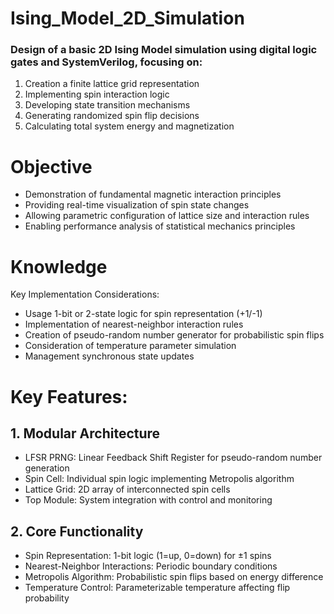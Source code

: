 # Ising_Model_2D_Simulation

### Design of a basic 2D Ising Model simulation using digital logic gates and SystemVerilog, focusing on:
1. Creation a finite lattice grid representation
2. Implementing spin interaction logic
3. Developing state transition mechanisms
4. Generating randomized spin flip decisions
5. Calculating total system energy and magnetization

# Objective
- Demonstration of fundamental magnetic interaction principles
- Providing real-time visualization of spin state changes
- Allowing parametric configuration of lattice size and interaction rules
- Enabling performance analysis of statistical mechanics principles 

# Knowledge
Key Implementation Considerations:
- Usage 1-bit or 2-state logic for spin representation (+1/-1)
- Implementation of nearest-neighbor interaction rules
- Creation of pseudo-random number generator for probabilistic spin flips
- Consideration of temperature parameter simulation
- Management synchronous state updates

# Key Features:

## 1. Modular Architecture

- LFSR PRNG: Linear Feedback Shift Register for pseudo-random number generation
- Spin Cell: Individual spin logic implementing Metropolis algorithm
-  Lattice Grid: 2D array of interconnected spin cells
- Top Module: System integration with control and monitoring

## 2. Core Functionality

- Spin Representation: 1-bit logic (1=up, 0=down) for ±1 spins
- Nearest-Neighbor Interactions: Periodic boundary conditions
- Metropolis Algorithm: Probabilistic spin flips based on energy difference
- Temperature Control: Parameterizable temperature affecting flip probability
